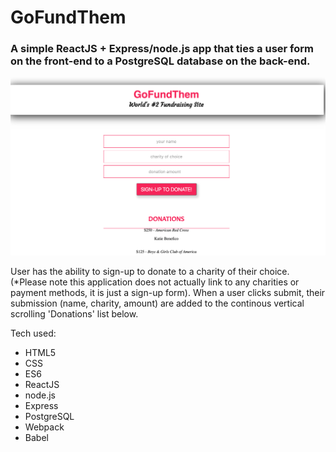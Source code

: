# GoFundThem

### A simple ReactJS + Express/node.js app that ties a user form on the front-end to a PostgreSQL database on the back-end.

![GoFundThem](./images/gofundthem.png)

User has the ability to sign-up to donate to a charity of their choice. (*Please note this application does not actually link to any charities or payment methods, it is just a sign-up form).  When a user clicks submit, their submission (name, charity, amount) are added to the continous vertical scrolling 'Donations' list below. 

Tech used:
* HTML5
* CSS
* ES6 
* ReactJS
* node.js
* Express
* PostgreSQL
* Webpack
* Babel
